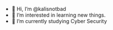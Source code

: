 - 👋 Hi, I’m @kalisnotbad
- 👀 I’m interested in learning new things.
- 🌱 I’m currently studying Cyber Security
